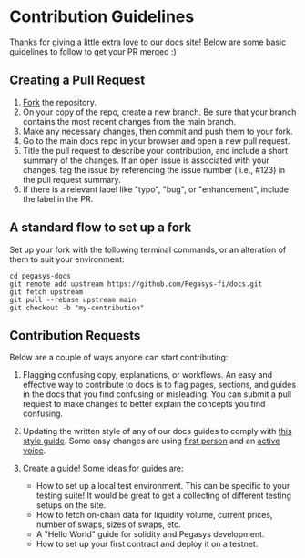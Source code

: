 # Contribution Guidelines


Thanks for giving a little extra love to our docs site! Below are some basic guidelines to follow to get your PR merged :)

## Creating a Pull Request

1. [Fork](https://docs.github.com/en/get-started/quickstart/fork-a-repo) the repository.
2. On your copy of the repo, create a new branch. Be sure that your branch contains the most recent changes from the main branch.
3. Make any necessary changes, then commit and push them to your fork.
4. Go to the main docs repo in your browser and open a new pull request.
5. Title the pull request to describe your contribution, and include a short summary of the changes. If an open issue is associated with your changes, tag the issue by referencing the issue number ( i.e., #123) in the pull request summary.
6. If there is a relevant label like "typo", "bug", or "enhancement", include the label in the PR.

## A standard flow to set up a fork

Set up your fork with the following terminal commands, or an alteration of them to suit your environment:

```
cd pegasys-docs
git remote add upstream https://github.com/Pegasys-fi/docs.git
git fetch upstream
git pull --rebase upstream main
git checkout -b "my-contribution"
```

## Contribution Requests

Below are a couple of ways anyone can start contributing:

1. Flagging confusing copy, explanations, or workflows.
   An easy and effective way to contribute to docs is to flag pages, sections, and guides in the docs that you find confusing or misleading. You can submit a pull request to make changes to better explain the concepts you find confusing.

2. Updating the written style of any of our docs guides to comply with [this style guide](https://developers.google.com/style/). Some easy changes are using [first person](https://developers.google.com/style/person) and an [active voice](https://developers.google.com/style/voice).

3. Create a guide! Some ideas for guides are:
   - How to set up a local test environment. This can be specific to your testing suite! It would be great to get a collecting of different testing setups on the site.
   - How to fetch on-chain data for liquidity volume, current prices, number of swaps, sizes of swaps, etc.
   - A "Hello World" guide for solidity and Pegasys development.
   - How to set up your first contract and deploy it on a testnet.
